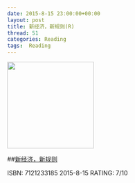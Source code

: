 ```yaml
---
date: 2015-8-15 23:00:00+00:00
layout: post
title: 新经济，新规则(R)
thread: 51
categories: Reading
tags:  Reading
---
```


<img src="http://ec4.images-amazon.com/images/I/71kDpRlBwwL.jpg" width="200" />

##[新经济，新规则](http://www.amazon.cn/%E6%96%B0%E7%BB%8F%E6%B5%8E-%E6%96%B0%E8%A7%84%E5%88%99-%E5%87%AF%E6%96%87%C2%B7%E5%87%AF%E5%88%A9/dp/B00KYXKFNU/ref=sr_1_1?ie=UTF8&qid=1439566602&sr=8-1&keywords=%E6%96%B0%E7%BB%8F%E6%B5%8E%E6%96%B0%E8%A7%84%E5%88%99)

ISBN: 7121233185 2015-8-15 RATING: 7/10
